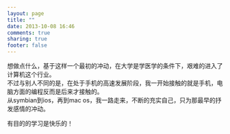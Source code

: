 ```yaml
---
layout: page
title: ""
date: 2013-10-08 16:46
comments: true
sharing: true
footer: false
---
```

想做点什么，基于这样一个最初的冲动，在大学是学医学的条件下，艰难的进入了计算机这个行业。   
不过与别人不同的是，在处于手机的高速发展阶段，我一开始接触的就是手机，电脑方面的编程反而是后来才接触的。   
从symbian到ios，再到mac os，我一路走来，不断的充实自己，只为那最早的抒发感情的冲动。  
 
有目的的学习是快乐的！


